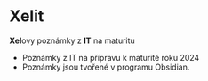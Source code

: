 # Xelit

**Xel**ovy poznámky z **IT** na maturitu

- Poznámky z IT na přípravu k maturitě roku 2024
- Poznámky jsou tvořené v programu Obsidian.
